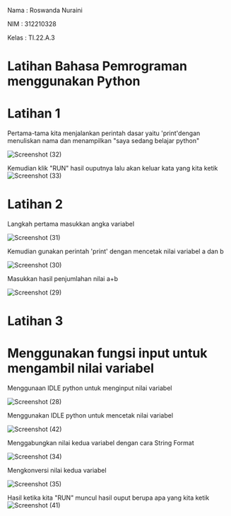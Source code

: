 Nama : Roswanda Nuraini

NIM : 312210328

Kelas : TI.22.A.3

# Latihan Bahasa Pemrograman menggunakan Python

# Latihan 1

Pertama-tama kita menjalankan perintah dasar yaitu 'print'dengan menuliskan nama dan menampilkan "saya sedang belajar python"

![Screenshot (32)](https://user-images.githubusercontent.com/115516632/197119297-ff36b207-52fb-49c7-8290-fab8cbb1d918.png)

Kemudian klik "RUN" hasil ouputnya lalu akan keluar kata yang kita ketik
![Screenshot (33)](https://user-images.githubusercontent.com/115516632/197119874-b0cb4e89-98d8-4bc3-b31d-178a5b0eb13b.png)

# Latihan 2

Langkah pertama masukkan angka variabel 

![Screenshot (31)](https://user-images.githubusercontent.com/115516632/197121163-b9f07e71-2503-4987-b06c-12e8eeef156e.png)

Kemudian gunakan perintah 'print' dengan mencetak nilai variabel a dan b

![Screenshot (30)](https://user-images.githubusercontent.com/115516632/197121570-c45bb5b9-c430-411b-bfb7-0b1fbad5a428.png)

Masukkan hasil penjumlahan nilai a+b

![Screenshot (29)](https://user-images.githubusercontent.com/115516632/197121821-a75a6362-6d2c-438e-9301-7d0ab8bdc941.png)

# Latihan 3
# Menggunakan fungsi input untuk mengambil nilai variabel
Menggunaan IDLE python untuk menginput nilai variabel 

![Screenshot (28)](https://user-images.githubusercontent.com/115516632/197122952-230b5fe1-6150-49ef-949a-5dbb963e1d1b.png)

Menggunakan IDLE python untuk mencetak nilai variabel 

![Screenshot (42)](https://user-images.githubusercontent.com/115516632/197125432-5674d7d2-6c7d-46c0-ba41-54902e10310b.png)

Menggabungkan nilai kedua variabel dengan cara String Format

![Screenshot (34)](https://user-images.githubusercontent.com/115516632/197123772-f0cabf10-fa7c-44b8-a19c-d9ead0c456ea.png)

Mengkonversi nilai kedua variabel 

![Screenshot (35)](https://user-images.githubusercontent.com/115516632/197124157-2e6ada2e-9ff1-40e3-9ee0-7ebedf202eb8.png)

Hasil ketika kita "RUN" muncul hasil ouput berupa apa yang kita ketik
![Screenshot (41)](https://user-images.githubusercontent.com/115516632/197124785-378b49f1-2457-49b3-b1e6-81e22a3541c8.png)
